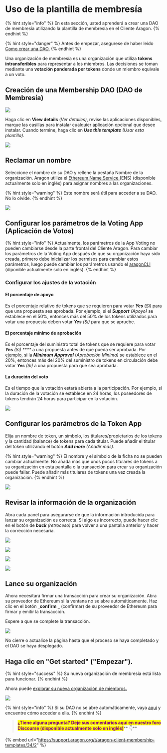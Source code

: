 # Uso de la plantilla de membresía

{% hint style="info" %}
En esta sección, usted aprenderá a crear una DAO de membresía utilizando la plantilla de membresía en el Cliente Aragon.
{% endhint %}

{% hint style="danger" %}
Antes de empezar, asegurese de haber leído [Como crear una DAO.](./)
{% endhint %}

Una organización de membresía es una organización que utiliza **tokens intransferibles** para representar a los miembros. Las decisiones se toman mediante una **votación ponderada por tokens** donde un miembro equivale a un voto.

## Creación de una Membership DAO (DAO de Membresía)

![](<../../../.gitbook/assets/Schermata 2022-02-10 alle 15.02.19.png>)

Haga clic en **View details** (_Ver detalles)_, revise las aplicaciones disponibles, marque las casillas para instalar cualquier aplicación opcional que desee instalar. Cuando termine, haga clic en _**Use this template** (Usar esta plantilla)._

![](<../../../.gitbook/assets/Schermata 2022-02-10 alle 15.03.48.png>)

## Reclamar un nombre

Seleccione el nombre de su DAO y rellene la pestaña Nombre de la organización. Aragon utiliza el [Ethereum Name Service ](https://ens.domains)(ENS) (disponible actualmente solo en inglés) para asignar nombres a las organizaciones.

{% hint style="warning" %}
Este nombre será útil para acceder a su DAO. No lo olvide.
{% endhint %}

![](<../../../.gitbook/assets/Schermata 2022-02-10 alle 15.06.23.png>)

## Configurar los parámetros de la Voting App (Aplicación de Votos)

{% hint style="info" %}
Actualmente, los parámetros de la App Voting no pueden cambiarse desde la parte frontal del Cliente Aragon. Para cambiar los parámetros de la Voting App después de que su organización haya sido creada, primero debe inicializar los permisos para cambiar estos parámetros, luego puede cambiar los parámetros usando el [aragonCLI ](https://hack.aragon.org/developers/tools/aragoncli)(diponible actualmente solo en inglés).
{% endhint %}

### Configurar los ajustes de la votación

#### El porcentaje de apoyo

Es el porcentaje relativo de tokens que se requieren para votar _**Yes**_ (_Sí)_ para que una propuesta sea aprobada. Por ejemplo, si el _**Support** (Apoyo)_ se establece en el 50%, entonces más del 50% de los tokens utilizados para votar una propuesta deben votar _**Yes** (Sí)_ para que se apruebe.

#### El porcentaje mínimo de aprobación

Es el porcentaje del suministro total de tokens que se requiere para votar _**Yes** (Sí) ****_ a una propuesta antes de que pueda ser aprobada. Por ejemplo, si la _**Minimum Approval**_ (_Aprobación Mínima)_ se establece en el 20%, entonces más del 20% del suministro de tokens en circulación debe votar _**Yes** (Sí)_ a una propuesta para que sea aprobada.

#### La duración del voto

Es el tiempo que la votación estará abierta a la participación. Por ejemplo, si la duración de la votación se establece en 24 horas, los poseedores de tokens tendrán 24 horas para participar en la votación.

![](<../../../.gitbook/assets/Schermata 2022-02-10 alle 15.08.36.png>)

## Configurar los parámetros de la Token App&#x20;

Elija un nombre de token, un símbolo, los titulares/propietarios de los tokens y la cantidad (balance) de tokens para cada titular. Puede añadir el titular del token utilizando el botón _**Add more** (Añadir más)_.

{% hint style="warning" %}
El nombre y el símbolo de la ficha no se pueden cambiar actualmente. No añada más que unos pocos titulares de tokens a su organización en esta pantalla o la transacción para crear su organización puede fallar. Puede añadir más titulares de tokens una vez creada la organización.
{% endhint %}

![](<../../../.gitbook/assets/Schermata 2022-02-10 alle 15.10.13.png>)

## Revisar la información de la organización

Abra cada panel para asegurarse de que la información introducida para lanzar su organización es correcta. Si algo es incorrecto, puede hacer clic en el botón de _**back** (retroceso)_ para volver a una pantalla anterior y hacer la corrección necesaria.

![](<../../../.gitbook/assets/Schermata 2022-02-10 alle 15.10.59.png>)

![](<../../../.gitbook/assets/Schermata 2022-02-10 alle 15.11.44.png>)

![](<../../../.gitbook/assets/Schermata 2022-02-10 alle 15.11.57.png>)

![](<../../../.gitbook/assets/Schermata 2022-02-10 alle 15.12.17.png>)

## Lance su organización

Ahora necesitará firmar una transacción para crear su organización. Abra su proveedor de Ethereum si la ventana no se abre automáticamente. Haz clic en el botón \_**confirm** **\_** (confirmar) de su proveedor de Ethereum para firmar y emitir la transacción.

Espere a que se complete la transacción.

![](https://d33v4339jhl8k0.cloudfront.net/docs/assets/5c98a4fe0428633d2cf3fcf7/images/5d8624d704286364bc8f650d/file-arEtXF8S0j.png)

No cierre o actualice la página hasta que el proceso se haya completado y el DAO se haya desplegado.

## Haga clic en "Get started" ("Empezar").

{% hint style="success" %}
Su nueva organización de membresía está lista para funcionar.
{% endhint %}

Ahora puede [explorar su nueva organización de miembros.](../explore-template-dao/)

![](<../../../.gitbook/assets/Schermata 2022-02-10 alle 15.17.04.png>)

{% hint style="info" %}
Si su DAO no se abre automáticamente, vaya [aquí](../../../faqs-preguntas-frecuentes/products/aragon-client/where-is-my-dao.md) y encuentre cómo acceder a ella.
{% endhint %}

> <mark style="color:purple;">**¿Tiene alguna pregunta? Deje sus comentarios aquí en nuestro foro Discourse (disponible actualmente solo en inglés)**</mark>** 👇**

{% embed url="https://support.aragon.org/t/aragon-client-membership-templates/34/2" %}
